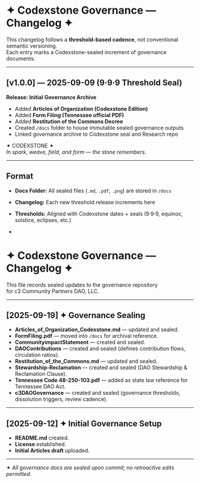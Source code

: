 # ✦ Codexstone Governance — Changelog ✦  

This changelog follows a **threshold-based cadence**, not conventional semantic versioning.  
Each entry marks a Codexstone-sealed increment of governance documents.  

---

## [v1.0.0] — 2025-09-09 (9·9·9 Threshold Seal)  

**Release: Initial Governance Archive**  
- Added **Articles of Organization (Codexstone Edition)**  
- Added **Form Filing (Tennessee official PDF)**  
- Added **Restitution of the Commons Decree**  
- Created `/docs` folder to house immutable sealed governance outputs  
- Linked governance archive to Codexstone seal and Research repo  

✦ CODEXSTONE ✦  
*In spark, weave, field, and form — the stone remembers.*  

---

## Format  

- **Docs Folder:** All sealed files (`.md`, `.pdf`, `.png`) are stored in `/docs`  
- **Changelog:** Each new threshold release increments here  
- **Thresholds:** Aligned with Codexstone dates + seals (9·9·9, equinox, solstice, eclipses, etc.)

- 
# ✦ Codexstone Governance — Changelog ✦

This file records sealed updates to the governance repository  
for c3 Community Partners DAO, LLC.

---

## [2025-09-19] ✦ Governance Sealing

- **Articles_of_Organization_Codexstone.md** — updated and sealed.  
- **FormFiling.pdf** — moved into `/docs` for archival reference.  
- **CommunityimpactStatement** — created and sealed.  
- **DAOContributions** — created and sealed (defines contribution flows, circulation ratios).  
- **Restitution_of_the_Commons.md** — updated and sealed.  
- **Stewardship-Reclamation** — created and sealed (DAO Stewardship & Reclamation Clause).  
- **Tennessee Code 48-250-103.pdf** — added as state law reference for Tennessee DAO Act.  
- **c3DAOGovernance** — created and sealed (governance thresholds, dissolution triggers, review cadence).  

---

## [2025-09-12] ✦ Initial Governance Setup

- **README.md** created.  
- **License** established.  
- **Initial Articles draft** uploaded.  

---

✦ *All governance docs are sealed upon commit; no retroactive edits permitted.*

